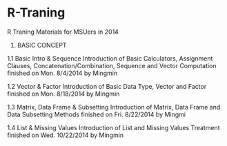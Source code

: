 R-Traning
=========

R Traning Materials for MSUers in 2014

1. BASIC CONCEPT

1.1 Basic Intro & Sequence
Introduction of Basic Calculators, Assignment Clauses, Concatenation/Combination, Sequence and Vector Computation
finished on Mon. 8/4/2014 by Mingmin

1.2 Vector & Factor
Introduction of Basic Data Type, Vector and Factor
finished on Mon. 8/18/2014 by Mingmin

1.3 Matrix, Data Frame & Subsetting
Introduction of Matrix, Data Frame and Data Subsetting Methods
finished on Fri. 8/22/2014 by Mingmi

1.4 List & Missing Values
Introduction of List and Missing Values Treatment
finished on Wed. 10/22/2014 by Mingmin

